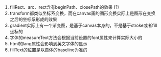 1. fillRect、arc、rect含有beginPath、closePath的效果 (?)
2. transform都类似坐标系变换，而在canvas画的图形变换实际上是图形在变换之后的坐标系形成的效果
3. gradient实际上有一个渐变图，是基于canvas本身的，不是基于stroke或者fill坐标的
4. 字体的measureText方法会根据当前设置的font属性来计算实际大小的
5. html的lang属性会影响到英文字体的显示
4. fillText的位置是以自体的baseline为准的